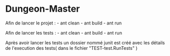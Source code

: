 # Dungeon-Master
Afin de lancer le projet : 
	- ant clean 
	- ant build 
	- ant run 
	
Afin de lancer les tests :
	- ant clean 
	- ant build 
	- ant run
	
Après avoir lancer les tests un dossier nommé junit est créé avec les détails de l'execution des tests( dans le fichier "TEST-test.RunTests" )
